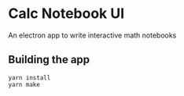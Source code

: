 # Calc Notebook UI

An electron app to write interactive math notebooks

## Building the app

```
yarn install
yarn make
```